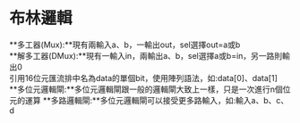 # 布林邏輯

**多工器(Mux):**現有兩輸入a、b，一輸出out，sel選擇out=a或b  
**解多工器(DMux):**現有一輸入in，兩輸出a、b，sel選擇a或b=in，另一路則輸出0  
引用16位元匯流排中名為data的單個bit，使用陣列語法，如:data[0]、data[1]  
**多位元邏輯閘:**多位元邏輯閘跟一般的邏輯閘大致上一樣，只是一次進行n個位元的運算
**多路邏輯閘:**多位元邏輯閘可以接受更多路輸入，如:輸入a、b、c、d

